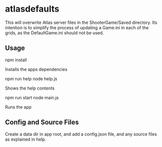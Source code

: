 # atlasdefaults
This will overwrite Atlas server files in the ShooterGame/Saved directory. Its intention is to simplify the process of updating a Game.ini in each of the grids, as the DefaultGame.ini should not be used.

## Usage
npm install

Installs the apps dependencies

npm run help
node help.js

Shows the help contents

npm run start
node main.js

Runs the app

## Config and Source Files
Create a data dir in app root, and add a config.json file, and any source files as explained in help.
